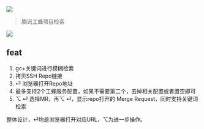 [![](https://img.shields.io/badge/version-v0.5-green)](./Git%20Code.alfredworkflow)
 > 腾讯工蜂项目检索
 
![](./screenshot.gif)

## feat
1. gc+关键词进行模糊检索
2. 拷贝SSH Repo链接
3. ⏎ 浏览器打开Repo地址
4. 最多支持2个工蜂服务配置，如果不需要第二个，去掉相关配置或者置空即可
5. ⌥ ⏎ 选择MR，再⌥ ⏎，显示repo打开的 Merge Request，同时支持关键词检索

整体设计，⏎均是浏览器打开对应URL，⌥为进一步操作。
